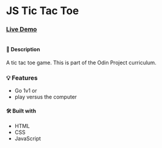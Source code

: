 # JS Tic Tac Toe

### [Live Demo](https://danmenjivar.github.io/js-tictactoe/)

![]()

#### 📝 Description
A tic tac toe game. This is part of the Odin Project curriculum. 

### 💡 Features
* Go 1v1 or
* play versus the computer

#### 🛠️ Built with 
 * HTML
 * CSS
 * JavaScript
 
